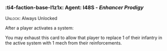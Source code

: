 ### :ti4-faction-base-l1z1x: **Agent**: I48S - _Enhancer Prodigy_

<span style="font-variant:small-caps;">Unlock</span>: Always Unlocked

After a player activates a system:

You may exhaust this card to allow that player to replace 1 of their infantry in the active system with 1 mech from their reinforcements.
